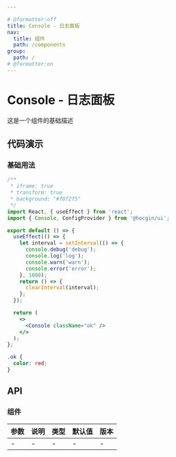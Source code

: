```yaml
---

# @formatter:off
title: Console - 日志面板
nav:
  title: 组件
  path: /components
group:
  path: /
# @formatter:on
---
```


# Console - 日志面板

这是一个组件的基础描述

## 代码演示

### 基础用法

```jsx
/**
 * iframe: true
 * transform: true
 * background: "#f0f2f5"
 */
import React, { useEffect } from 'react';
import { Console, ConfigProvider } from '@hocgin/ui';

export default () => {
  useEffect(() => {
    let interval = setInterval(() => {
      console.debug('debug');
      console.log('log');
      console.warn('warn');
      console.error('error');
    }, 1000);
    return () => {
      clearInterval(interval);
    };
  });

  return (
    <>
      <Console className="ok" />
    </>
  );
};
```

```css
.ok {
  color: red;
}
```

## API

### 组件

| 参数 | 说明 | 类型 | 默认值 | 版本 |
| ---- | ---- | ---- | ------ | ---- |
| -    | -    | -    | -      | -    |
